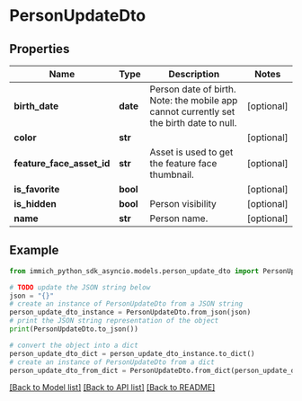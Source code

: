 # PersonUpdateDto


## Properties

Name | Type | Description | Notes
------------ | ------------- | ------------- | -------------
**birth_date** | **date** | Person date of birth. Note: the mobile app cannot currently set the birth date to null. | [optional] 
**color** | **str** |  | [optional] 
**feature_face_asset_id** | **str** | Asset is used to get the feature face thumbnail. | [optional] 
**is_favorite** | **bool** |  | [optional] 
**is_hidden** | **bool** | Person visibility | [optional] 
**name** | **str** | Person name. | [optional] 

## Example

```python
from immich_python_sdk_asyncio.models.person_update_dto import PersonUpdateDto

# TODO update the JSON string below
json = "{}"
# create an instance of PersonUpdateDto from a JSON string
person_update_dto_instance = PersonUpdateDto.from_json(json)
# print the JSON string representation of the object
print(PersonUpdateDto.to_json())

# convert the object into a dict
person_update_dto_dict = person_update_dto_instance.to_dict()
# create an instance of PersonUpdateDto from a dict
person_update_dto_from_dict = PersonUpdateDto.from_dict(person_update_dto_dict)
```
[[Back to Model list]](../README.md#documentation-for-models) [[Back to API list]](../README.md#documentation-for-api-endpoints) [[Back to README]](../README.md)


